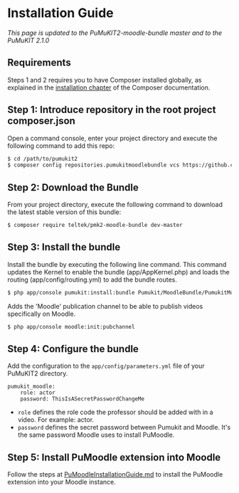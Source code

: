 Installation Guide
==================

*This page is updated to the PuMuKIT2-moodle-bundle master and to the PuMuKIT 2.1.0*

Requirements
------------

Steps 1 and 2 requires you to have Composer installed globally, as explained
in the [installation chapter](https://getcomposer.org/doc/00-intro.md)
of the Composer documentation.


Step 1: Introduce repository in the root project composer.json
--------------------------------------------------------------

Open a command console, enter your project directory and execute the
following command to add this repo:

```bash
$ cd /path/to/pumukit2
$ composer config repositories.pumukitmoodlebundle vcs https://github.com/teltek/PuMuKIT2-moodle-bundle
```

Step 2: Download the Bundle
---------------------------

From your project directory, execute the following command to download
the latest stable version of this bundle:

```bash
$ composer require teltek/pmk2-moodle-bundle dev-master
```

Step 3: Install the bundle
--------------------------

Install the bundle by executing the following line command. This command updates
the Kernel to enable the bundle (app/AppKernel.php) and loads the routing
(app/config/routing.yml) to add the bundle routes.

```bash
$ php app/console pumukit:install:bundle Pumukit/MoodleBundle/PumukitMoodleBundle
```

Adds the 'Moodle' publication channel to be able to publish videos specifically on Moodle.
```bash
$ php app/console moodle:init:pubchannel
```

Step 4: Configure the bundle
----------------------------

Add the configuration to the `app/config/parameters.yml` file of your PuMuKIT2 directory.

```
pumukit_moodle:
    role: actor
    password: ThisIsASecretPasswordChangeMe
```

* `role` defines the role code the professor should be added with in a video. For example: actor.
* `password` defines the secret password between Pumukit and Moodle. It's the same password Moodle uses to install PuMoodle.

Step 5: Install PuMoodle extension into Moodle
----------------------------------------------

Follow the steps at [PuMoodleInstallationGuide.md](PuMoodleInstallationGuide.md)
to install the PuMoodle extension into your Moodle instance.
